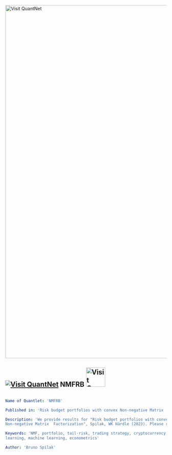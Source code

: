 [<img src="https://github.com/QuantLet/Styleguide-and-FAQ/blob/master/pictures/banner.png" width="1100" alt="Visit QuantNet">](http://quantlet.de/)

## [<img src="https://github.com/QuantLet/Styleguide-and-FAQ/blob/master/pictures/qloqo.png" alt="Visit QuantNet">](http://quantlet.de/) **NMFRB** [<img src="https://github.com/QuantLet/Styleguide-and-FAQ/blob/master/pictures/QN2.png" width="60" alt="Visit QuantNet 2.0">](http://quantlet.de/)

```yaml

Name of Quantlet: 'NMFRB'

Published in: 'Risk budget portfolios with convex Non-negative Matrix  Factorization'

Description: 'We provide results for "Risk budget portfolios with convex
Non-negative Matrix  Factorization", Spilak, WK Härdle (2023). Please refer to github Wiki for a detailed description on how to use the code!'

Keywords: 'NMF, portfolio, tail-risk, trading strategy, cryptocurrency, deep
learning, machine learning, econometrics'

Author: 'Bruno Spilak'
```